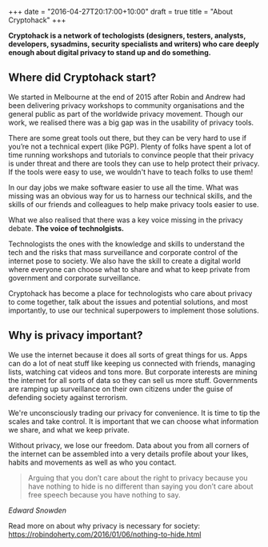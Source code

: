+++
date = "2016-04-27T20:17:00+10:00"
draft = true
title = "About Cryptohack"
+++

__Cryptohack is a network of techologists (designers, testers, analysts, developers, sysadmins, security specialists and writers) who care deeply enough about digital privacy to stand up and do something.__

Where did Cryptohack start?
---------------------------

We started in Melbourne at the end of 2015 after Robin and Andrew had been delivering privacy workshops to community organisations and the general public as part of the worldwide privacy movement. Though our work, we realised there was a big gap was in the usability of privacy tools.

There are some great tools out there, but they can be very hard to use if you’re not a technical expert (like PGP). Plenty of folks have spent a lot of time running workshops and tutorials to convince people that their privacy is under threat and there are tools they can use to help protect their privacy. If the tools were easy to use, we wouldn't have to teach folks to use them!

In our day jobs we make software easier to use all the time. What was missing was an obvious way for us to harness our technical skills, and the skills of our friends and colleagues to help make privacy tools easier to use.

What we also realised that there was a key voice missing in the privacy debate. __The voice of technolgists.__ 

Technologists the ones with the knowledge and skills to understand the tech and the risks that mass surveillance and corporate control of the internet pose to society. We also have the skill to create a digital world where everyone can choose what to share and what to keep private from government and corporate surveillance.

Cryptohack has become a place for technologists who care about privacy to come together, talk about the issues and potential solutions, and most importantly, to use our technical superpowers to implement those solutions.

Why is privacy important?
-------------------------

We use the internet because it does all sorts of great things for us. Apps can do a lot of neat stuff like keeping us connected with friends, managing lists, watching cat videos and tons more. But corporate interests are mining the internet for all sorts of data so they can sell us more stuff. Governments are ramping up surveillance on their own citizens under the guise of defending society against terrorism.

We're unconsciously trading our privacy for convenience. It is time to tip the scales and take control. It is important that we can choose what information we share, and what we keep private.

Without privacy, we lose our freedom. Data about you from all corners of the internet can be assembled into a very details profile about your likes, habits and movements as well as who you contact.

> Arguing that you don’t care about the right to privacy because you have nothing to hide is no different than saying you don’t care about free speech because you have nothing to say.

_Edward Snowden_

Read more on about why privacy is necessary for society: https://robindoherty.com/2016/01/06/nothing-to-hide.html
